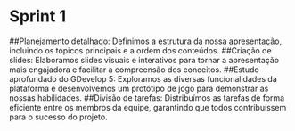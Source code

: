 # Sprint 1

##Planejamento detalhado: Definimos a estrutura da nossa apresentação, incluindo os tópicos principais e a ordem dos conteúdos.
##Criação de slides: Elaboramos slides visuais e interativos para tornar a apresentação mais engajadora e facilitar a compreensão dos conceitos.
##Estudo aprofundado do GDevelop 5: Exploramos as diversas funcionalidades da plataforma e desenvolvemos um protótipo de jogo para demonstrar as nossas habilidades.
##Divisão de tarefas: Distribuímos as tarefas de forma eficiente entre os membros da equipe, garantindo que todos contribuíssem para o sucesso do projeto.

